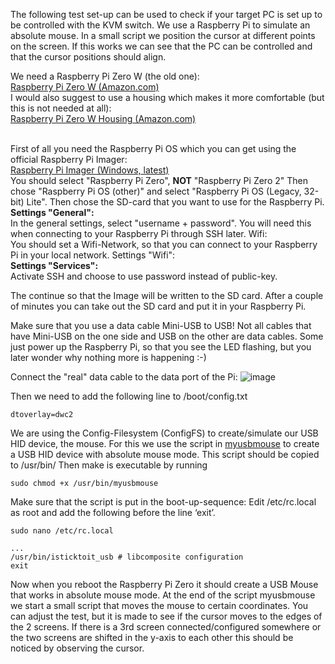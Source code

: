 The following test set-up can be used to check if your target PC is set up to be controlled with the KVM switch.
We use a Raspberry Pi to simulate an absolute mouse.
In a small script we position the cursor at different points on the screen.
If this works we can see that the PC can be controlled and that the cursor positions should align.

We need a Raspberry Pi Zero W (the old one):<br>
[Raspberry Pi Zero W (Amazon.com)](https://www.amazon.com/dp/B06XFZC3BX)<br>
I would also suggest to use a housing which makes it more comfortable (but this is not needed at all):<br>
[Raspberry Pi Zero W Housing (Amazon.com)](https://www.amazon.com/dp/B075FLGWJL)<br>
<br>

First of all you need the Raspberry Pi OS which you can get using the official Raspberry Pi Imager:<br>
[Raspberry Pi Imager (Windows, latest)](https://downloads.raspberrypi.org/imager/imager_latest.exe)<br>
You should select "Raspberry Pi Zero", <b>NOT</b> "Raspberry Pi Zero 2"
Then chose "Raspberry Pi OS (other)" and select "Raspberry Pi OS (Legacy, 32-bit) Lite".
Then chose the SD-card that you want to use for the Raspberry Pi.
<b>Settings "General":<br></b>
In the general settings, select "username + password".
You will need this when connecting to your Raspberry Pi through SSH later.
Wifi:<br>
You should set a Wifi-Network, so that you can connect to your Raspberry Pi in your local network.
Settings "Wifi":<br>
<b>Settings "Services":<br></b>
Activate SSH and choose to use password instead of public-key.

The continue so that the Image will be written to the SD card.
After a couple of minutes you can take out the SD card and put it in your Raspberry Pi.

Make sure that you use a data cable Mini-USB to USB!
Not all cables that have Mini-USB on the one side and USB on the other are data cables.
Some just power up the Raspberry Pi, so that you see the LED flashing, but you later wonder why nothing more is happening :-)

Connect the "real" data cable to the data port of the Pi:
![image](https://github.com/andreasstamm2/raritan_kvm_dualscreen/assets/162843177/33ebbedf-3e9d-406e-bbf3-e982b6c71d9b)




Then we need to add the following line to /boot/config.txt 
```
dtoverlay=dwc2
```

We are using the Config-Filesystem (ConfigFS) to create/simulate our USB HID device, the mouse.
For this we use the script in [myusbmouse](myusbmouse)
to create a USB HID device with absolute mouse mode.
This script should be copied to /usr/bin/
Then make is executable by running
```
sudo chmod +x /usr/bin/myusbmouse
```

Make sure that the script is put in the boot-up-sequence:
Edit /etc/rc.local as root and add the following  before the line ‘exit’.
```
sudo nano /etc/rc.local

...
/usr/bin/isticktoit_usb # libcomposite configuration
exit
```

Now when you reboot the Raspberry Pi Zero it should create a USB Mouse that works in absolute mouse mode.
At the end of the script myusbmouse we start a small script that moves the mouse to certain coordinates.
You can adjust the test, but it is made to see if the cursor moves to the edges of the 2 screens.
If there is a 3rd screen connected/configured somewhere or the two screens are shifted in the y-axis to each other this should be noticed by observing the cursor.
